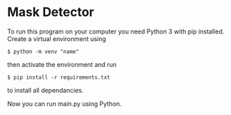 # Mask Detector

To run this program on your computer you need Python 3 with pip installed. Create a virtual environment using

`$ python -m venv "name"`

then activate the environment and run

`$ pip install -r requirements.txt`

to install all dependancies.

Now you can run main.py using Python.
